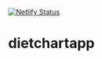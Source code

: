 [![Netlify Status](https://api.netlify.com/api/v1/badges/7b83d1f2-f38a-45c1-9900-231c54217d30/deploy-status)](https://app.netlify.com/sites/dietchartapp/deploys)

# dietchartapp
